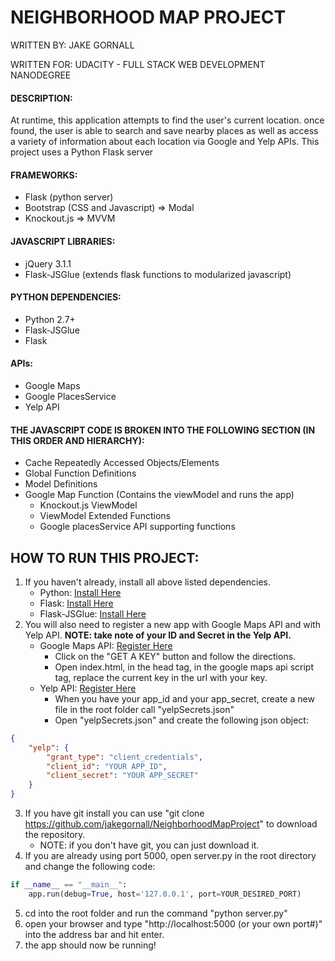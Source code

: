 
# NEIGHBORHOOD MAP PROJECT  
<p>WRITTEN BY: JAKE GORNALL</p>
<p>WRITTEN FOR: UDACITY - FULL STACK WEB DEVELOPMENT NANODEGREE</p>
 
#### DESCRIPTION:  
<p>At runtime, this application attempts to find the user's current location. 
once found, the user is able to search and save nearby places as well as
access a variety of information about each location via Google and Yelp APIs.
This project uses a Python Flask server</p>

#### FRAMEWORKS:  
- Flask (python server)  
- Bootstrap (CSS and Javascript) => Modal
- Knockout.js => MVVM

#### JAVASCRIPT LIBRARIES:  
- jQuery 3.1.1
- Flask-JSGlue (extends flask functions to modularized javascript)

#### PYTHON DEPENDENCIES:  
- Python 2.7+
- Flask-JSGlue
- Flask

#### APIs:  
- Google Maps
- Google PlacesService
- Yelp API

#### THE JAVASCRIPT CODE IS BROKEN INTO THE FOLLOWING SECTION (IN THIS ORDER AND HIERARCHY):  
+ Cache Repeatedly Accessed Objects/Elements  
+ Global Function Definitions  
+ Model Definitions  
+ Google Map Function (Contains the viewModel and runs the app)  
	- Knockout.js ViewModel  
	- ViewModel Extended Functions  
	- Google placesService API supporting functions

## HOW TO RUN THIS PROJECT:  
1. If you haven't already, install all above listed dependencies.
	- Python: <a href="https://www.python.org/downloads/">Install Here</a>
	- Flask: <a href="http://flask.pocoo.org/docs/0.11/installation/">Install Here</a>
	- Flask-JSGlue: <a href="http://stewartjpark.com/Flask-JSGlue/">Install Here</a>
2. You will also need to register a new app with Google Maps API and with Yelp API. **NOTE: take note of your ID and Secret in the Yelp API.**
	- Google Maps API: <a href="https://developers.google.com/maps/web/">Register Here</a>
		+ Click on the "GET A KEY" button and follow the directions.
		+ Open index.html, in the head tag, in the google maps api script tag, replace the current key in the url with your key.
	- Yelp API: <a href="https://www.yelp.com/developers/v2/manage_api_keys">Register Here</a>
		+ When you have your app_id and your app_secret, create a new file in the root folder call "yelpSecrets.json"
		+ Open "yelpSecrets.json" and create the following json object:
```json
{
	"yelp": {
		"grant_type": "client_credentials",
		"client_id": "YOUR APP_ID",
		"client_secret": "YOUR APP_SECRET"
	}
}
```
3. If you have git install you can use "git clone https://github.com/jakegornall/NeighborhoodMapProject" to download the repository.
	- NOTE: if you don't have git, you can just download it.
4. If you are already using port 5000, open server.py in the root directory and change the following code:
```python
if __name__ == "__main__":
    app.run(debug=True, host='127.0.0.1', port=YOUR_DESIRED_PORT)
```
5. cd into the root folder and run the command "python server.py"
6. open your browser and type "http://localhost:5000 (or your own port#)" into the address bar and hit enter.
7. the app should now be running!
